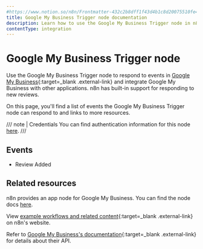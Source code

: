 ```yaml
---
#https://www.notion.so/n8n/Frontmatter-432c2b8dff1f43d4b1c8d20075510fe4
title: Google My Business Trigger node documentation
description: Learn how to use the Google My Business Trigger node in n8n. Follow technical documentation to integrate Google My Business Trigger node into your workflows.
contentType: integration
---
```


# Google My Business Trigger node

Use the Google My Business Trigger node to respond to events in [Google My Business](https://www.google.com/business/){:target=_blank .external-link} and integrate Google My Business with other applications. n8n has built-in support for responding to new reviews.

On this page, you'll find a list of events the Google My Business Trigger node can respond to and links to more resources.

///  note  | Credentials
You can find authentication information for this node [here](/integrations/builtin/credentials/google/).
///

## Events

* Review Added

## Related resources

n8n provides an app node for Google My Business. You can find the node docs [here](/integrations/builtin/app-nodes/n8n-nodes-base.googlemybusiness/).

<!-- add a link to the node page on n8n's website. For example: https://n8n.io/integrations/356-gmail/ -->
View [example workflows and related content](https://n8n.io/integrations/google-my-business-trigger/){:target=_blank .external-link} on n8n's website.

Refer to [Google My Business's documentation](https://developers.google.com/my-business/reference/rest){:target=_blank .external-link} for details about their API.
